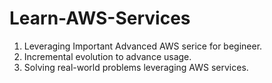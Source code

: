 # Learn-AWS-Services
1. Leveraging Important Advanced AWS serice for begineer.
2. Incremental evolution to advance usage.
3. Solving real-world problems leveraging AWS services.

